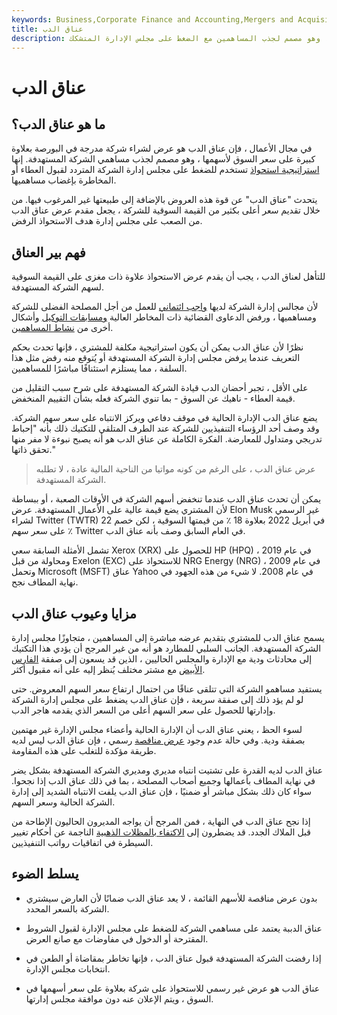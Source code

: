 ```yaml
---
keywords: Business,Corporate Finance and Accounting,Mergers and Acquisitions,M&amp;amp;A
title: عناق الدب
description: في مجال الأعمال ، يعتبر عناق الدب عرضًا عامًا لشراء شركة بعلاوة على سعر السوق ، وهو مصمم لجذب المساهمين مع الضغط على مجلس الإدارة المتشكك.
---
```


# عناق الدب
## ما هو عناق الدب؟

في مجال الأعمال ، فإن عناق الدب هو عرض لشراء شركة مدرجة في البورصة بعلاوة كبيرة على سعر السوق لأسهمها ، وهو مصمم لجذب مساهمي الشركة المستهدفة. إنها [استراتيجية استحواذ](/asset-acquisition-strategy) تستخدم للضغط على مجلس إدارة الشركة المتردد لقبول العطاء أو المخاطرة بإغضاب مساهميها.

يتحدث "عناق الدب" عن قوة هذه العروض بالإضافة إلى طبيعتها غير المرغوب فيها. من خلال تقديم سعر أعلى بكثير من القيمة السوقية للشركة ، يجعل مقدم عرض عناق الدب من الصعب على مجلس إدارة هدف الاستحواذ الرفض.

## فهم بير العناق

للتأهل لعناق الدب ، يجب أن يقدم عرض الاستحواذ علاوة ذات مغزى على القيمة السوقية لسهم الشركة المستهدفة.

لأن مجالس إدارة الشركة لديها [واجب ائتماني](/fiduciary) للعمل من أجل المصلحة الفضلى للشركة ومساهميها ، ورفض الدعاوى القضائية ذات المخاطر العالية [ومسابقات التوكيل](/proxyfight) وأشكال أخرى من [نشاط المساهمين](/shareholderactivist).

نظرًا لأن عناق الدب يمكن أن يكون استراتيجية مكلفة للمشتري ، فإنها تحدث بحكم التعريف عندما يرفض مجلس إدارة الشركة المستهدفة أو يُتوقع منه رفض مثل هذا السلفة ، مما يستلزم استئنافًا مباشرًا للمساهمين.

على الأقل ، تجبر أحضان الدب قيادة الشركة المستهدفة على شرح سبب التقليل من قيمة العطاء - ناهيك عن السوق - بما تنوي الشركة فعله بشأن التقييم المنخفض.

يضع عناق الدب الإدارة الحالية في موقف دفاعي ويركز الانتباه على سعر سهم الشركة. وقد وصف أحد الرؤساء التنفيذيين للشركة عند الطرف المتلقي للتكتيك ذلك بأنه "إحباط تدريجي ومتداول للمعارضة. الفكرة الكاملة عن عناق الدب هو أنه يصبح نبوءة لا مفر منها تحقق ذاتها."

> عرض عناق الدب ، على الرغم من كونه مواتيا من الناحية المالية عادة ، لا تطلبه الشركة المستهدفة.

>

يمكن أن تحدث عناق الدب عندما تنخفض أسهم الشركة في الأوقات الصعبة ، أو ببساطة لأن المشتري يضع قيمة عالية على الأعمال المستهدفة. عرض Elon Musk غير الرسمي لشراء Twitter (TWTR) في أبريل 2022 بعلاوة 18 ٪ من قيمتها السوقية ، لكن خصم 22 ٪ على سعر سهم Twitter في العام السابق وصف بأنه عناق الدب.

تشمل الأمثلة السابقة سعي Xerox (XRX) للحصول على HP (HPQ) في عام 2019 ، ومحاولة من قبل Exelon (EXC) للاستحواذ على NRG Energy (NRG) في عام 2009 ، وتحمل Microsoft (MSFT) عناق Yahoo في عام 2008. لا شيء من هذه الجهود في نهاية المطاف نجح.

## مزايا وعيوب عناق الدب

يسمح عناق الدب للمشتري بتقديم عرضه مباشرة إلى المساهمين ، متجاوزًا مجلس إدارة الشركة المستهدفة. الجانب السلبي للمطارد هو أنه من غير المرجح أن يؤدي هذا التكتيك إلى محادثات ودية مع الإدارة والمجلس الحاليين ، الذين قد يسعون إلى صفقة [الفارس الأبيض](/whiteknight) مع مشتر مختلف يُنظر إليه على أنه مقبول أكثر.

يستفيد مساهمو الشركة التي تتلقى عناقًا من احتمال ارتفاع سعر السهم المعروض. حتى لو لم يؤد ذلك إلى صفقة سريعة ، فإن عناق الدب يضغط على مجلس إدارة الشركة وإدارتها للحصول على سعر السهم أعلى من السعر الذي يقدمه هاجر الدب.

لسوء الحظ ، يعني عناق الدب أن الإدارة الحالية وأعضاء مجلس الإدارة غير مهتمين بصفقة ودية. وفي حالة عدم وجود [عرض مناقصة](/tenderoffer) رسمي ، فإن عناق الدب ليس لديه طريقة مؤكدة للتغلب على هذه المقاومة.

عناق الدب لديه القدرة على تشتيت انتباه مديري ومديري الشركة المستهدفة بشكل يضر في نهاية المطاف بأعمالها وجميع أصحاب المصلحة ، بما في ذلك عناق الدب إذا نجحوا. سواء كان ذلك بشكل مباشر أو ضمنيًا ، فإن عناق الدب يلفت الانتباه الشديد إلى إدارة الشركة الحالية وسعر السهم.

إذا نجح عناق الدب في النهاية ، فمن المرجح أن يواجه المديرون الحاليون الإطاحة من قبل الملاك الجدد. قد يضطرون إلى [الاكتفاء بالمظلات الذهبية](/goldenparachute) الناجمة عن أحكام تغيير السيطرة في اتفاقيات رواتب التنفيذيين.

## يسلط الضوء

- بدون عرض مناقصة للأسهم القائمة ، لا يعد عناق الدب ضمانًا لأن العارض سيشتري الشركة بالسعر المحدد.

- عناق الدببة يعتمد على مساهمي الشركة للضغط على مجلس الإدارة لقبول الشروط المقترحة أو الدخول في مفاوضات مع صانع العرض.

- إذا رفضت الشركة المستهدفة قبول عناق الدب ، فإنها تخاطر بمقاضاة أو الطعن في انتخابات مجلس الإدارة.

- عناق الدب هو عرض غير رسمي للاستحواذ على شركة بعلاوة على سعر أسهمها في السوق ، ويتم الإعلان عنه دون موافقة مجلس إدارتها.

